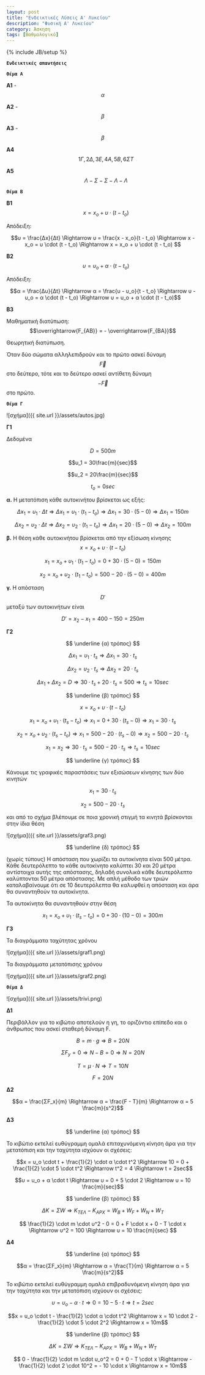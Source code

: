 ```yaml
---
layout: post
title: "Ενδεικτικές Λύσεις A' Λυκείου"
description: "Φυσική Α' Λυκείου"
category: Άσκηση
tags: [Βαθμολογικό]
---
```

{% include JB/setup %}

**`Ενδεικτικές απαντήσεις`**




**`Θέμα Α`**

**Α1** - $$α$$

**Α2** - $$β$$

**Α3** - $$β$$

**Α4**  $$\quad 1Γ, 2Δ, 3Ε, 4Α, 5Β, 6ΣΤ$$

**Α5**  $$\quad Λ - Σ - Σ - Λ - Λ$$




**`Θέμα Β`**


**B1**	$$\quad x = x_o + υ \cdot (t - t_o)$$

Απόδειξη:

$$υ = \frac{Δx}{Δt} \Rightarrow υ = \frac{x - x_ο}{t - t_o} \Rightarrow x - x_ο = υ \cdot (t - t_o) \Rightarrow  x = x_o + υ \cdot (t - t_o) $$

**B2**	$$\quad υ = υ_o + α \cdot (t - t_o)$$

Απόδειξη:

$$α = \frac{Δυ}{Δt} \Rightarrow α = \frac{υ - υ_ο}{t - t_o} \Rightarrow υ - υ_ο = α \cdot (t - t_o) \Rightarrow υ = υ_o + α \cdot (t - t_o)$$

**Β3**

Μαθηματική διατύπωση: $$\overrightarrow{F_{AB}} = - \overrightarrow{F_{BA}}$$

Θεωρητική διατύπωση.

Όταν δύο σώματα αλληλεπιδρούν και το πρώτο ασκεί δύναμη $$\overrightarrow{F}$$ στο δεύτερο, τότε και το δεύτερο ασκεί αντίθετη δύναμη $$-\overrightarrow{F}$$ στο πρώτο. 


**`Θέμα Γ`**


![σχήμα]({{ site.url }}/assets/autos.jpg) 


**Γ1**


Δεδομένα

$$D = 500m$$

$$υ_1 = 30\frac{m}{sec}$$

$$υ_2 = 20\frac{m}{sec}$$

$$t_o = 0sec$$

**α.** Η μετατόπιση κάθε αυτοκινήτου βρίσκεται ως εξής:

$$Δx_1 = υ_1 \cdot Δt \Rightarrow Δx_1 = υ_1 \cdot (t_1 - t_o) \Rightarrow Δx_1 = 30 \cdot (5 - 0) \Rightarrow Δx_1 = 150m$$

$$Δx_2 = υ_2 \cdot Δt \Rightarrow Δx_2 = υ_2 \cdot (t_1 - t_o) \Rightarrow Δx_1 = 20 \cdot (5 - 0) \Rightarrow Δx_2 = 100m$$

**β.** Η θέση κάθε αυτοκινήτου βρίσκεται από την εξίσωση κίνησης $$x = x_o + υ \cdot (t - t_o)$$

$$x_1 = x_o + υ_1 \cdot (t_1 - t_o) = 0 + 30 \cdot (5 - 0) = 150m$$

$$x_2 = x_o + υ_2 \cdot (t_1 - t_o) = 500 - 20 \cdot (5 - 0) = 400m$$

**γ.** H απόσταση $$D'$$ μεταξύ των αυτοκινήτων είναι

$$D' = x_2 - x_1 = 400 - 150 = 250m$$


**Γ2**


$$ \underline {α) τρόπος} $$

$$Δx_1 = υ_1 \cdot t_s \Rightarrow Δx_1 = 30 \cdot t_s$$

$$Δx_2 = υ_2 \cdot t_s \Rightarrow Δx_2 = 20 \cdot t_s$$

$$Δx_1 + Δx_2 = D \Rightarrow 30 \cdot t_s + 20 \cdot t_s = 500 \Rightarrow t_s = 10sec$$

$$ \underline {β) τρόπος} $$

$$x = x_o + υ \cdot (t - t_o)$$

$$x_1 = x_o + υ_1 \cdot (t_s - t_o) \Rightarrow x_1 = 0 + 30 \cdot (t_s - 0) \Rightarrow x_1 = 30 \cdot t_s$$

$$x_2 = x_o + υ_2 \cdot (t_s - t_o) \Rightarrow x_1 = 500 - 20 \cdot (t_s - 0) \Rightarrow x_2 = 500 - 20 \cdot t_s$$

$$x_1 = x_2 \Rightarrow 30 \cdot t_s = 500 - 20 \cdot t_s \Rightarrow t_s = 10sec$$

$$ \underline {γ) τρόπος} $$

Κάνουμε τις γραφικές παραστάσεις των εξισώσεων κίνησης των δύο κινητών

$$x_1 = 30 \cdot t_s$$

$$x_2 = 500 - 20 \cdot t_s$$

και από το σχήμα βλέπουμε σε ποια χρονική στιγμή τα κινητά βρίσκονται στην ίδια θέση

![σχήμα]({{ site.url }}/assets/graf3.png) 


$$ \underline {δ) τρόπος} $$


(χωρίς τύπους) Η απόσταση που χωρίζει τα αυτοκίνητα είναι 500 μέτρα. Κάθε δευτερόλεπτο το κάθε αυτοκίνητο καλύπτει 30 και 20 μέτρα αντίστοιχα αυτής της απόστασης, δηλαδή 
συνολικά κάθε δευτερόλεπτο καλύπτονται 50 μέτρα απόστασης. Με απλή μέθοδο των τριών καταλαβαίνουμε ότι σε 10 δευτερόλεπτα θα καλυφθεί η απόσταση και άρα θα συναντηθούν τα αυτοκίνητα.

Τα αυτοκίνητα θα συναντηθούν στην θέση 

$$x_1 = x_o + υ_1 \cdot (t_s - t_o) = 0 + 30 \cdot (10 - 0) = 300m$$


**Γ3**

Τα διαγράμματα ταχύτητας χρόνου

![σχήμα]({{ site.url }}/assets/graf1.png) 

Τα διαγράμματα μετατόπισης χρόνου

![σχήμα]({{ site.url }}/assets/graf2.png) 




**`Θέμα Δ`**


![σχήμα]({{ site.url }}/assets/trivi.png) 


**Δ1**

Περιβάλλον για το κιβώτιο αποτελούν η γη, το οριζόντιο επίπεδο και ο άνθρωπος που ασκεί σταθερή δύναμη F.

$$B = m \cdot g \Rightarrow B = 20N$$

$$ΣF_y = 0 \Rightarrow N - B = 0 \Rightarrow N = 20N$$

$$T = μ \cdot N \Rightarrow T = 10N$$

$$F = 20N$$



**Δ2**

$$α = \frac{ΣF_x}{m} \Rightarrow α = \frac{F - T}{m} \Rightarrow α = 5 \frac{m}{s^2}$$

**Δ3**


$$ \underline {α) τρόπος} $$

Το κιβώτιο εκτελεί ευθύγραμμη ομαλά επιταχυνόμενη κίνηση άρα για την μετατόπιση και την ταχύτητα ισχύουν οι σχέσεις:

$$x = υ_ο \cdot t + \frac{1}{2} \cdot α \cdot t^2 \Rightarrow 10 = 0 + \frac{1}{2} \cdot 5 \cdot t^2 \Rightarrow t^2 = 4 \Rightarrow t = 2sec$$

$$υ = υ_ο + α \cdot t \Rightarrow υ = 0 + 5 \cdot 2 \Rightarrow υ = 10 \frac{m}{sec}$$

$$ \underline {β) τρόπος} $$

$$ΔΚ = ΣW \Rightarrow K_{ΤΕΛ} - Κ_{ΑΡΧ} = W_B + W_F + W_N + W_T$$

$$ \frac{1}{2} \cdot m \cdot υ^2 - 0 = 0 + F \cdot x + 0 - T \cdot x \Rightarrow υ^2 = 100 \Rightarrow υ = 10 \frac{m}{sec} $$


**Δ4**

$$ \underline {α) τρόπος} $$

$$α = \frac{ΣF_x}{m} \Rightarrow α = \frac{T}{m} \Rightarrow α = 5 \frac{m}{s^2}$$


Το κιβώτιο εκτελεί ευθύγραμμη ομαλά επιβραδυνόμενη κίνηση άρα για την ταχύτητα και την μετατόπιση ισχύουν οι σχέσεις:


$$υ = υ_ο - α \cdot t \Rightarrow 0 = 10 - 5 \cdot t \Rightarrow t = 2sec$$

$$x = υ_ο \cdot t - \frac{1}{2} \cdot α \cdot t^2 \Rightarrow x = 10 \cdot 2 - \frac{1}{2} \cdot 5 \cdot 2^2 \Rightarrow x = 10m$$

$$ \underline {β) τρόπος} $$

$$ΔΚ = ΣW \Rightarrow K_{ΤΕΛ} - Κ_{ΑΡΧ} = W_B + W_N + W_T$$

$$ 0 - \frac{1}{2} \cdot m \cdot υ_o^2 = 0 + 0 - T \cdot x  \Rightarrow - \frac{1}{2} \cdot 2 \cdot 10^2 = - 10 \cdot x \Rightarrow x = 10m$$



